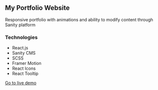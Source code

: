 ## My Portfolio Website

Responsive portfolio with animations and ability to modify content through Sanity platform

### Technologies

- React.js
- Sanity CMS
- SCSS
- Framer Motion
- React Icons
- React Tooltip

[Go to live demo](https://dawid-majdzik.vercel.app)
